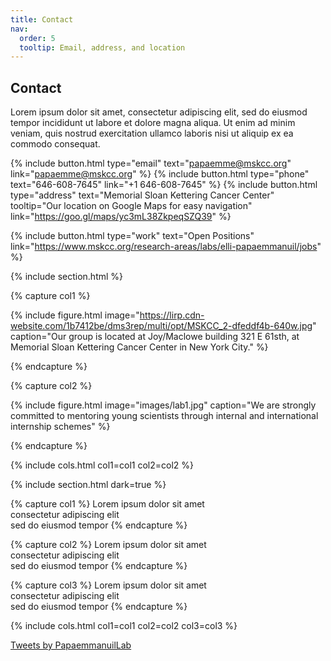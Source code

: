 ```yaml
---
title: Contact
nav:
  order: 5
  tooltip: Email, address, and location
---
```


## Contact

Lorem ipsum dolor sit amet, consectetur adipiscing elit, sed do eiusmod tempor
incididunt ut labore et dolore magna aliqua. Ut enim ad minim veniam, quis
nostrud exercitation ullamco laboris nisi ut aliquip ex ea commodo consequat.

{%
  include button.html
  type="email"
  text="papaemme@mskcc.org"
  link="papaemme@mskcc.org"
%}
{%
  include button.html
  type="phone"
  text="646-608-7645"
  link="+1 646-608-7645"
%}
{%
  include button.html
  type="address"
  text="Memorial Sloan Kettering Cancer Center"
  tooltip="Our location on Google Maps for easy navigation"
  link="https://goo.gl/maps/yc3mL38ZkpeqSZQ39"
%}

{%
  include button.html
  type="work"
  text="Open Positions"
  link="https://www.mskcc.org/research-areas/labs/elli-papaemmanuil/jobs"
%}

{% include section.html %}

{% capture col1 %}

{%
  include figure.html
  image="https://lirp.cdn-website.com/1b7412be/dms3rep/multi/opt/MSKCC_2-dfeddf4b-640w.jpg"
  caption="Our group is located at Joy/Maclowe building 321 E 61sth, at Memorial Sloan Kettering Cancer Center in New York City."
%}

{% endcapture %}

{% capture col2 %}

{%
  include figure.html
  image="images/lab1.jpg"
  caption="We are strongly committed to mentoring young scientists through internal and international internship schemes"
%}

{% endcapture %}

{% include cols.html col1=col1 col2=col2 %}

{% include section.html dark=true %}

{% capture col1 %}
Lorem ipsum dolor sit amet  
consectetur adipiscing elit  
sed do eiusmod tempor
{% endcapture %}

{% capture col2 %}
Lorem ipsum dolor sit amet  
consectetur adipiscing elit  
sed do eiusmod tempor
{% endcapture %}

{% capture col3 %}
Lorem ipsum dolor sit amet  
consectetur adipiscing elit  
sed do eiusmod tempor
{% endcapture %}

{% include cols.html col1=col1 col2=col2 col3=col3 %}

<a class="twitter-timeline" href="https://twitter.com/PapaemmanuilLab?ref_src=twsrc%5Etfw">Tweets by PapaemmanuilLab</a> <script async src="https://platform.twitter.com/widgets.js" charset="utf-8"></script>